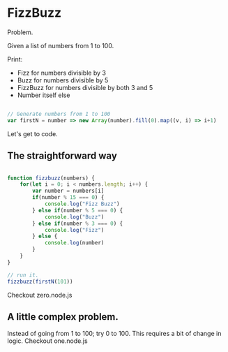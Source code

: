 # FizzBuzz

Problem.

Given a list of numbers from  1 to 100.

Print:

-    Fizz for numbers divisible by 3
-    Buzz for numbers divisible by 5
-    FizzBuzz for numbers divisible by both 3 and 5
-    Number itself else

```javascript

// Generate numbers from 1 to 100
var firstN = number => new Array(number).fill(0).map((v, i) => i+1)

```

Let's get to code.

## The straightforward way

```javascript

function fizzbuzz(numbers) {
    for(let i = 0; i < numbers.length; i++) {
        var number = numbers[i]
        if(number % 15 === 0) {
            console.log("Fizz Buzz")
        } else if(number % 5 === 0) {
            console.log("Buzz")
        } else if(number % 3 === 0) {
            console.log("Fizz")
        } else {
            console.log(number)
        }
    }
}

// run it.
fizzbuzz(firstN(101))

```

Checkout zero.node.js

## A little complex problem.

Instead of going from 1 to 100; try 0 to 100. This requires a bit of change in logic. Checkout one.node.js

